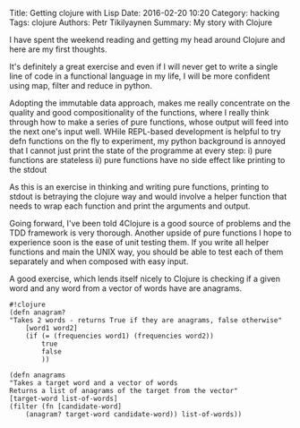 Title: Getting clojure with Lisp
Date: 2016-02-20 10:20
Category: hacking
Tags: clojure
Authors: Petr Tikilyaynen
Summary: My story with Clojure

I have spent the weekend reading and getting my head around Clojure and here are my first thoughts.

It's definitely a great exercise and even if I will never get to write a single line of code in a functional language in my life, I will be more confident using map, filter and reduce in python. 

Adopting the immutable data approach, makes me really concentrate on the quality and good compositionality of the functions, where I really think through how to make a series of pure functions, whose output will feed into the next one's input well. WHile REPL-based development is helpful to try defn functions on the fly to experiment, my python background is annoyed that I cannot just print the state of the programme at every step: 
i) pure functions are stateless
ii) pure functions have no side effect like printing to the stdout

As this is an exercise in thinking and writing pure functions, printing to stdout is betraying the clojure way and would involve a helper function that needs to wrap each function and print the arguments and output. 

Going forward, I've been told 4Clojure is a good source of problems and the TDD framework is very thorough. Another upside of pure functions I hope to experience soon is the ease of unit testing them. If you write all helper functions and main the UNIX way, you should be able to test each of them separately and when composed with easy input. 

A good exercise, which lends itself nicely to Clojure is checking if a given word and any word from a vector of words have are anagrams. 

	#!clojure
	(defn anagram?
  	"Takes 2 words - returns True if they are anagrams, false otherwise"
  		[word1 word2]
  		(if (= (frequencies word1) (frequencies word2))
    		true
    		false
    		))

	(defn anagrams
  	"Takes a target word and a vector of words 
  	Returns a list of anagrams of the target from the vector"
  	[target-word list-of-words]
  	(filter (fn [candidate-word] 
		(anagram? target-word candidate-word)) list-of-words))
